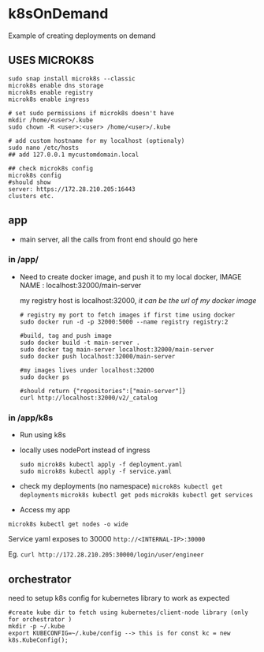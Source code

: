 # k8sOnDemand
Example of creating deployments on demand

## USES MICROK8S
```
sudo snap install microk8s --classic
microk8s enable dns storage
microk8s enable registry
microk8s enable ingress

# set sudo permissions if microk8s doesn't have
mkdir /home/<user>/.kube
sudo chown -R <user>:<user> /home/<user>/.kube

# add custom hostname for my localhost (optionaly)
sudo nano /etc/hosts
## add 127.0.0.1 mycustomdomain.local

## check microk8s config 
microk8s config
#should show 
server: https://172.28.210.205:16443
clusters etc.
```

## app 
- main server, all the calls from front end should go here

### in /app/
- Need to create docker image, and push it to my local docker, 
IMAGE NAME : localhost:32000/main-server
    
    my registry host is localhost:32000, *it can be the url of my docker image*
    ```
    # registry my port to fetch images if first time using docker
    sudo docker run -d -p 32000:5000 --name registry registry:2
    
    #build, tag and push image
    sudo docker build -t main-server .
    sudo docker tag main-server localhost:32000/main-server
    sudo docker push localhost:32000/main-server

    #my images lives under localhost:32000
    sudo docker ps 

    #should return {"repositories":["main-server"]}
    curl http://localhost:32000/v2/_catalog
    ```

### in /app/k8s 
- Run using k8s 
- locally uses nodePort instead of ingress 
    ```
    sudo microk8s kubectl apply -f deployment.yaml
    sudo microk8s kubectl apply -f service.yaml
    ```

- check my deployments (no namespace)
`microk8s kubectl get deployments`
`microk8s kubectl get pods`
`microk8s kubectl get services`
- Access my app

`microk8s kubectl get nodes -o wide`

Service yaml exposes to 30000
`http://<INTERNAL-IP>:30000` 

Eg.  `curl http://172.28.210.205:30000/login/user/engineer`

## orchestrator 

need to setup k8s config for kubernetes library to work as expected 

```
#create kube dir to fetch using kubernetes/client-node library (only for orchestrator )
mkdir -p ~/.kube
export KUBECONFIG=~/.kube/config --> this is for const kc = new k8s.KubeConfig();
```